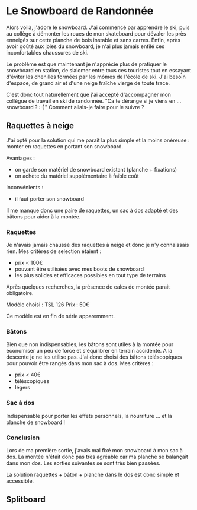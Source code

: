 # Le Snowboard de Randonnée

Alors voilà, j'adore le snowboard. J'ai commencé par apprendre le ski, puis au collège à démonter les roues de mon skateboard pour dévaler les près enneigés sur cette planche de bois instable et sans carres. Enfin, après avoir goûté aux joies du snowboard, je n'ai plus jamais enfilé ces inconfortables chaussures de ski.

Le problème est que maintenant je n'apprécie plus de pratiquer le snowboard en station, de slalomer entre tous ces touristes tout en essayant d'éviter les chenilles formées par les mômes de l'école de ski. J'ai besoin d'espace, de grand air et d'une neige fraîche vierge de toute trace.

C'est donc tout naturellement que j'ai accepté d'accompagner mon collègue de travail en ski de randonnée. "Ca te dérange si je viens en ... snowboard ? :-)" Comment allais-je faire pour le suivre ?

## Raquettes à neige

J'ai opté pour la solution qui me parait la plus simple et la moins onéreuse : monter en raquettes en portant son snowboard.

Avantages :

- on garde son matériel de snowboard existant (planche + fixations)
- on achète du matériel supplémentaire à faible coût

Inconvénients :

- il faut porter son snowboard

Il me manque donc une paire de raquettes, un sac à dos adapté et des bâtons pour aider à la montée.

### Raquettes

Je n'avais jamais chaussé des raquettes à neige et donc je n'y connaissais rien. Mes critères de selection étaient :

- prix < 100€
- pouvant être utilisées avec mes boots de snowboard
- les plus solides et efficaces possibles en tout type de terrains

Après quelques recherches, la présence de cales de montée parait obligatoire.

Modèle choisi : TSL 126
Prix : 50€

Ce modèle est en fin de série apparemment.

### Bâtons

Bien que non indispensables, les bâtons sont utiles à la montée pour économiser un peu de force et s'équilibrer en terrain accidenté. A la descente je ne les utilise pas. J'ai donc choisi des bâtons téléscopiques pour pouvoir être rangés dans mon sac à dos. Mes critères :

- prix < 40€
- téléscopiques
- légers

### Sac à dos

Indispensable pour porter les effets personnels, la nourriture ... et la planche de snowboard !

### Conclusion

Lors de ma première sortie, j'avais mal fixé mon snowboard à mon sac à dos. La montée n'était donc pas très agréable car ma planche se balançait dans mon dos. Les sorties suivantes se sont très bien passées.

La solution raquettes + bâton + planche dans le dos est donc simple et accessible.

## Splitboard


